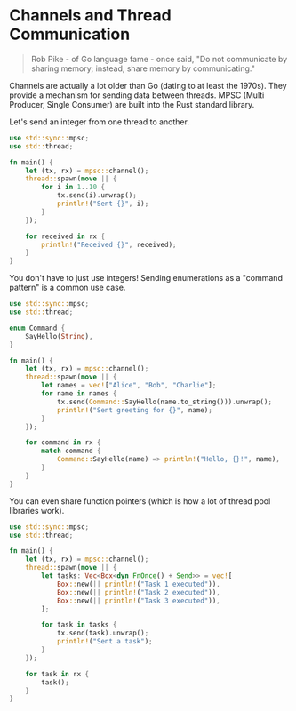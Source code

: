 # Channels and Thread Communication

> Rob Pike - of Go language fame - once said, "Do not communicate by sharing memory; instead, share memory by communicating."

Channels are actually a lot older than Go (dating to at least the 1970s). They provide a mechanism for sending data between threads. MPSC (Multi Producer, Single Consumer) are built into the Rust standard library.

Let's send an integer from one thread to another.

```rust
use std::sync::mpsc;
use std::thread;

fn main() {
    let (tx, rx) = mpsc::channel();
    thread::spawn(move || {
        for i in 1..10 {
            tx.send(i).unwrap();
            println!("Sent {}", i);
        }
    });

    for received in rx {
        println!("Received {}", received);
    }
}
```

You don't have to just use integers! Sending enumerations as a "command pattern" is a common use case.

```rust
use std::sync::mpsc;
use std::thread;

enum Command {
    SayHello(String),
}

fn main() {
    let (tx, rx) = mpsc::channel();
    thread::spawn(move || {
        let names = vec!["Alice", "Bob", "Charlie"];
        for name in names {
            tx.send(Command::SayHello(name.to_string())).unwrap();
            println!("Sent greeting for {}", name);
        }
    });

    for command in rx {
        match command {
            Command::SayHello(name) => println!("Hello, {}!", name),
        }
    }
}
```

You can even share function pointers (which is how a lot of thread pool libraries work).

```rust
use std::sync::mpsc;
use std::thread;

fn main() {
    let (tx, rx) = mpsc::channel();
    thread::spawn(move || {
        let tasks: Vec<Box<dyn FnOnce() + Send>> = vec![
            Box::new(|| println!("Task 1 executed")),
            Box::new(|| println!("Task 2 executed")),
            Box::new(|| println!("Task 3 executed")),
        ];

        for task in tasks {
            tx.send(task).unwrap();
            println!("Sent a task");
        }
    });

    for task in rx {
        task();
    }
}
```
